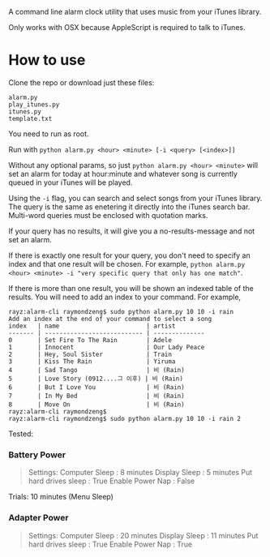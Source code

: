 A command line alarm clock utility that uses music from your iTunes library. 

Only works with OSX because AppleScript is required to talk to iTunes. 

How to use
===

Clone the repo or download just these files:
```
alarm.py
play_itunes.py
itunes.py
template.txt
```
You need to run as root.

Run with `python alarm.py <hour> <minute> [-i <query> [<index>]]`

Without any optional params, so just `python alarm.py <hour> <minute>` will set an alarm for today at hour:minute and whatever song is currently queued in your iTunes will be played.

Using the `-i` flag, you can search and select songs from your iTunes library. The query is the same as enetering it directly into the iTunes search bar. Multi-word queries must be enclosed with quotation marks. 

If your query has no results, it will give you a no-results-message and not set an alarm.

If there is exactly one result for your query, you don't need to specify an index and that one result will be chosen. For example, `python alarm.py <hour> <minute> -i "very specific query that only has one match"`. 

If there is more than one result, you will be shown an indexed table of the results. You will need to add an index to your command. For example,

```
rayz:alarm-cli raymondzeng$ sudo python alarm.py 10 10 -i rain
Add an index at the end of your command to select a song
index   | name                        | artist        
------- | --------------------------- | --------------
0       | Set Fire To The Rain        | Adele         
1       | Innocent                    | Our Lady Peace
2       | Hey, Soul Sister            | Train         
3       | Kiss The Rain               | Yiruma        
4       | Sad Tango                   | 비 (Rain)    
5       | Love Story (0912....그 이후) | 비 (Rain)    
6       | But I Love You              | 비 (Rain)    
7       | In My Bed                   | 비 (Rain)    
8       | Move On                     | 비 (Rain)    
rayz:alarm-cli raymondzeng$ 
rayz:alarm-cli raymondzeng$ sudo python alarm.py 10 10 -i rain 2
```

Tested:

### Battery Power
> Settings:
> Computer Sleep	: 8 minutes
> Display Sleep 	: 5 minutes
> Put hard drives sleep : True
> Enable Power Nap 	: False

Trials: 
10 minutes (Menu Sleep)

### Adapter Power
> Settings:
> Computer Sleep	: 20 minutes
> Display Sleep 	: 11 minutes
> Put hard drives sleep : True
> Enable Power Nap 	: True

